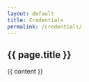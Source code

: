 ```yaml
---
layout: default
title: Credentials
permalink: /credentials/
---
```


<article class="page">

  <h1>{{ page.title }}</h1>

  <div class="entry">
    {{ content }}
  </div>
</article>
